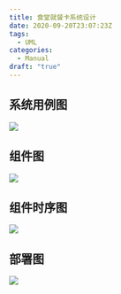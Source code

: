 ```yaml
---
title: 食堂就餐卡系统设计
date: 2020-09-20T23:07:23Z
tags:
  - UML
categories:
  - Manual
draft: "true"
---
```


## 系统用例图

![](img/食堂就餐卡系统设计/系统用例图.png)

## 组件图

![](img/食堂就餐卡系统设计/组件图.png)

## 组件时序图

![](img/食堂就餐卡系统设计/组件时序图.png)

## 部署图

![](img/食堂就餐卡系统设计/部署图.png)